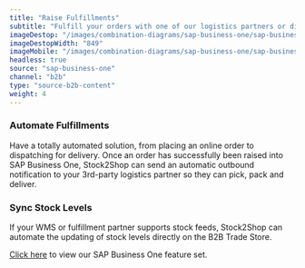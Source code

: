 ```yaml
---
title: "Raise Fulfillments"
subtitle: "Fulfill your orders with one of our logistics partners or directly in your WMS (Warehouse Management System)."
imageDestop: "/images/combination-diagrams/sap-business-one/sap-business-one-b2b-trade-store-orders.svg"
imageDestopWidth: "849"
imageMobile: "/images/combination-diagrams/sap-business-one/sap-business-one-b2b-trade-store-orders.svg"
headless: true
source: "sap-business-one"
channel: "b2b"
type: "source-b2b-content"
weight: 4
---
```


### Automate Fulfillments
Have a totally automated solution, from placing an online order to dispatching for delivery. Once an order has successfully been raised into SAP Business One, Stock2Shop can send an automatic outbound notification to your 3rd-party logistics partner so they can pick, pack and deliver.

### Sync Stock Levels
If your WMS or fulfillment partner supports stock feeds, Stock2Shop can automate the updating of stock levels directly on the B2B Trade Store.

[Click here](/help/features/sap-business-one/ "SAP Business One Features") to view our SAP Business One feature set.
